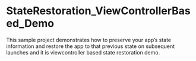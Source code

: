 # StateRestoration_ViewControllerBased_Demo
This sample project demonstrates how to preserve your appʼs state information and restore the app to that previous state on subsequent launches and it is viewcontroller based state restoration demo.
